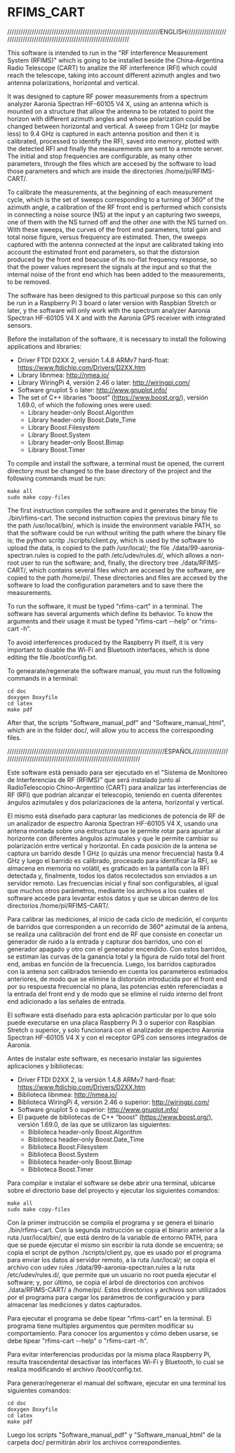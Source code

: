 # RFIMS_CART

/////////////////////////////////////////////////////////////////////ENGLISH/////////////////////////////////////////////////////////////////////////

This software is intended to run in the "RF Interference Measurement System (RFIMS)" which is going to be installed beside the China-Argentina Radio Telescope (CART) to analize the RF interference (RFI) which could reach the telescope, taking into account different azimuth angles and two antenna polarizations, horizontal and vertical.

It was designed to capture RF power measurements from a spectrum analyzer Aaronia Spectran HF-60105 V4 X, using an antenna which is mounted on a structure that allow the antenna to be rotated to point the horizon with different azimuth angles and whose polarization could be changed between horizontal and vertical. A sweep from 1 GHz (or maybe less) to 9.4 GHz is captured in each antenna position and then it is calibrated, processed to identify the RFI, saved into memory, plotted with the detected RFI and finally the measurements are sent to a remote server. The initial and stop frequencies are configurable, as many other parameters, through the files which are accesed by the software to load those parameters and which are inside the directories /home/pi/RFIMS-CART/.

To calibrate the measurements, at the beginning of each measurement cycle, which is the set of sweeps corresponding to a turning of 360° of the azimuth angle, a calibration of the RF front end is performed which consists in connecting a noise source (NS) at the input y an capturing two sweeps, one of them with the NS turned off and the other one with the NS turned on. With these sweeps, the curves of the front end parameters, total gain and total noise figure, versus frequency are estimated. Then, the sweeps captured with the antenna connected at the input are calibrated taking into account the estimated front end parameters, so that the distorsion produced by the front end beacuse of its no-flat frequency response, so that the power values represent the signals at the input and so that the internal noise of the front end which has been added to the measurements, to be removed.

The software has been designed to this particual purpose so this can only be run in a Raspberry Pi 3 board o later version with Raspbian Stretch or later, y the software will only work with the spectrum analyzer Aaronia Spectran HF-60105 V4 X and with the Aaronia GPS receiver with integrated sensors.

Before the installation of the software, it is necessary to install the following applications and libraries:

- Driver FTDI D2XX 2, versión 1.4.8 ARMv7 hard-float: https://www.ftdichip.com/Drivers/D2XX.htm
- Library libnmea: http://nmea.io/
- Library WiringPi 4, versión 2.46 o later: http://wiringpi.com/
- Software gnuplot 5 o later: http://www.gnuplot.info/
- The set of C++ libraries “boost” (https://www.boost.org/), versión 1.69.0, of which the following ones were used:
	- Library header-only Boost.Algorithm
	- Library header-only Boost.Date_Time
	- Library Boost.Filesystem
	- Library Boost.System
	- Library header-only Boost.Bimap
	- Library Boost.Timer

To compile and install the software, a terminal must be opened, the current directory must be changed to the base directory of the project and the following commands must be run:

	make all
	sudo make copy-files

The first instruction compiles the software and it generates the binay file ./bin/rfims-cart. The second instruction copies the previous binary file to the path /usr/local/bin/, which is inside the environment variable PATH, so that the software could be run without writing the path where the binary file is; the python scritp ./scripts/client.py, which is used by the software to upload the data, is copied to the path /usr/local/; the file ./data/99-aaronia-spectran.rules is copied to the path /etc/udev/rules.d/, which allows a non-root user to run the software; and, finally, the directory tree ./data/RFIMS-CART/, which contains several files which are accesed by the software, are copied to the path /home/pi/. These directories and files are accesed by the software to load the configuration parameters and to save there the measurements.

To run the software, it must be typed "rfims-cart" in a terminal. The software has several arguments which define its behavior. To know the arguments and their usage it must be typed "rfims-cart --help" or "rims-cart -h".

To avoid interferences produced by the Raspberry Pi itself, it is very important to disable the Wi-Fi and Bluetooth interfaces, which is done editing the file /boot/config.txt.

To genearate/regenerate the software manual, you must run the following commands in a terminal:

	cd doc
	doxygen Doxyfile
	cd latex
	make pdf

After that, the scripts "Software_manual_pdf" and "Software_manual_html", which are in the folder doc/, will allow you to access the corresponding files.

///////////////////////////////////////////////////////////////////////ESPAÑOL////////////////////////////////////////////////////////////////////////////

Este software está pensado para ser ejecutado en el "Sistema de Monitoreo de Interferencias de RF (RFIMS)" que será instalado junto al RadioTelescopio Chino-Argentino (CART) para analizar las interferencias de RF (RFI) que podrían alcanzar el telescopio, teniendo en cuenta diferentes ángulos azimutales y dos polarizaciones de la antena, horizontal y vertical.

El mismo está diseñado para capturar las mediciones de potencia de RF de un analizador de espectro Aaronia Spectran HF-60105 V4 X, usando una antena montada sobre una estructura que le permite rotar para apuntar al horizonte con diferentes ángulos azimutales y que le permite cambiar su polarización entre vertical y horizontal. En cada posición de la antena se captura un barrido desde 1 GHz (o quizás una menor frecuencia) hasta 9.4 GHz y luego el barrido es calibrado, procesado para identificar la RFI, se almacena en memoria no volátil, es graficado en la pantalla con la RFI detectada y, finalmente, todos los datos recolectados son enviados a un servidor remoto. Las frecuencias inicial y final son configurables, al igual que muchos otros parámetros, mediante los archivos a los cuales el software accede para levantar estos datos y que se ubican dentro de los directorios /home/pi/RFIMS-CART/.

Para calibrar las mediciones, al inicio de cada ciclo de medición, el conjunto de barridos que corresponden a un recorrido de 360° azimutal de la antena, se realiza una calibración del front end de RF que consiste en conectar un generador de ruido a la entrada y capturar dos barridos, uno con el generador apagado y otro con el generador encendido. Con estos barridos, se estiman las curvas de la ganancia total y la figura de ruido total del front end, ambas en función de la frecuencia. Luego, los barridos capturados con la antena son calibrados teniendo en cuenta los parameteros estimados anteriores, de modo que se elimine la distorsión introducida por el front end por su respuesta frecuencial no plana, las potencias estén referenciadas a la entrada del front end y de modo que se elimine el ruido interno del front end adicionado a las señales de entrada.

El software está diseñado para esta aplicación particular por lo que solo puede executarse en una placa Raspberry Pi 3 o superior con Raspbian Stretch o superior, y solo funcionará con el analizador de espectro Aaronia Spectran HF-60105 V4 X y con el receptor GPS con sensores integrados de Aaronia.

Antes de instalar este software, es necesario instalar las siguientes aplicaciones y bibliotecas:

- Driver FTDI D2XX 2, la versión 1.4.8 ARMv7 hard-float: https://www.ftdichip.com/Drivers/D2XX.htm
- Biblioteca libnmea: http://nmea.io/
- Biblioteca WiringPi 4, versión 2.46 o superior: http://wiringpi.com/
- Software gnuplot 5 o superior: http://www.gnuplot.info/
- El paquete de bibliotecas de C++ “boost” (https://www.boost.org/), versión 1.69.0, de las que se utilizaron las siguientes:
	- Biblioteca header-only Boost.Algorithm
	- Biblioteca header-only Boost.Date_Time
	- Biblioteca Boost.Filesystem
	- Biblioteca Boost.System
	- Biblioteca header-only Boost.Bimap
	- Biblioteca Boost.Timer

Para compilar e instalar el software se debe abrir una terminal, ubicarse sobre el directorio base del proyecto y ejecutar los siguientes comandos:

	make all
	sudo make copy-files

Con la primer instrucción se compila el programa y se genera el binario ./bin/rfims-cart. Con la segunda instrucción se copia el binario anterior a la ruta
/usr/local/bin/, que está dentro de la variable de entorno PATH, para que se puede ejecutar el mismo sin escribir la ruta donde se encuentra; se copia el script de python ./scripts/client.py, que es usado por el programa para enviar los datos al servidor remoto, a la ruta /usr/local/; se copia el archivo con udev rules ./data/99-aaronia-spectran.rules a la ruta /etc/udev/rules.d/, que permite que un usuario no root pueda ejecutar el software; y, por último, se copia el árbol de directorios con archivos ./data/RFIMS-CART/ a /home/pi/. Estos directorios y archivos son utilizados por el programa para cargar los parámetros de configuración y para almacenar las mediciones y datos capturados.

Para ejecutar el programa se debe tipear "rfims-cart" en la terminal. El programa tiene multiples argumentos que permiten modificar su comportamiento. Para conocer los argumentos y cómo deben usarse, se debe tipear "rfims-cart --help" o "rfims-cart -h".

Para evitar interferencias producidas por la misma placa Raspberry Pi, resulta trascendental desactivar las interfaces Wi-Fi y Bluetooth, lo cual se realiza modificando el archivo /boot/config.txt.

Para generar/regenerar el manual del software, ejecutar en una terminal los siguientes comandos:

	cd doc
	doxygen Doxyfile
	cd latex
	make pdf

Luego los scripts "Software_manual_pdf" y "Software_manual_html" de la carpeta doc/ permitirán abrir los archivos correspondientes.

